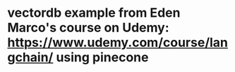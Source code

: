 # vectordb example from Eden Marco's course on Udemy: https://www.udemy.com/course/langchain/ using pinecone
